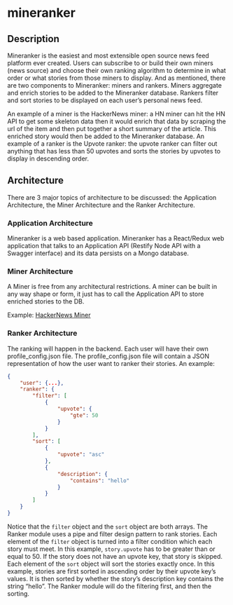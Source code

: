 # mineranker

## Description
Mineranker is the easiest and most extensible open source news feed platform ever created. Users can subscribe to or build their own miners (news source) and choose their own ranking algorithm to determine in what order or what stories from those miners to display. And as mentioned, there are two components to Mineranker: miners and rankers. Miners aggregate and enrich stories to be added to the Mineranker database. Rankers filter and sort stories to be displayed on each user’s personal news feed.

An example of a miner is the HackerNews miner: a HN miner can hit the HN API to get some skeleton data then it would enrich that data by scraping the url of the item and then put together a short summary of the article. This enriched story would then be added to the Mineranker database. An example of a ranker is the Upvote ranker: the upvote ranker can filter out anything that has less than 50 upvotes and sorts the stories by upvotes to display in descending order.

## Architecture
There are 3 major topics of architecture to be discussed: the Application Architecture, the Miner Architecture and the Ranker Architecture.

### Application Architecture
Mineranker is a web based application. Mineranker has a React/Redux web application that talks to an Application API (Restify Node API with a Swagger interface) and its data persists on a Mongo database.

### Miner Architecture
A Miner is free from any architectural restrictions. A miner can be built in any way shape or form, it just has to call the Application API to store enriched stories to the DB.

Example: [HackerNews Miner](https://github.com/francisypl/hackernews_miner)

### Ranker Architecture
The ranking will happen in the backend. Each user will have their own profile_config.json file. The profile_config.json file will contain a JSON representation of how the user want to ranker their stories. An example:

```json
{
	"user": {...},
    "ranker": {
    	"filter": [
    		{
    			"upvote": {
    				"gte": 50
                }
            }
        ],
        "sort": [
        	{
        		"upvote": "asc"
            },
            {
            	"description": {
            	    "contains": "hello"
                }
            }
        ]
    }
}
```

Notice that the `filter` object and the `sort` object are both arrays. The Ranker module uses a pipe and filter design pattern to rank stories. Each element of the `filter` object is turned into a filter condition which each story must meet. In this example, `story.upvote` has to be greater than or equal to 50. If the story does not have an upvote key, that story is skipped. Each element of the `sort` object will sort the stories exactly once. In this example, stories are first sorted in ascending order by their upvote key’s values. It is then sorted by whether the story’s description key contains the string “hello”. The Ranker module will do the filtering first, and then the sorting.
